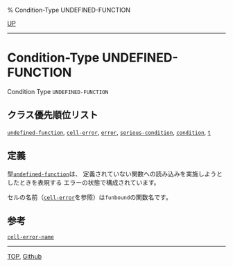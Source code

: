 % Condition-Type UNDEFINED-FUNCTION

[UP](5.3.html)  

---

# Condition-Type **UNDEFINED-FUNCTION**


Condition Type `UNDEFINED-FUNCTION`


## クラス優先順位リスト

[`undefined-function`](5.3.undefined-function.html),
[`cell-error`](9.2.cell-error.html),
[`error`](9.2.error-condition.html),
[`serious-condition`](9.2.serious-condition.html),
[`condition`](9.2.condition.html),
[`t`](4.4.t-system-class.html)


## 定義

型[`undefined-function`](5.3.undefined-function.html)は、
定義されていない関数への読み込みを実施しようとしたときを表現する
エラーの状態で構成されています。

セルの名前（[`cell-error`](9.2.cell-error.html)を参照）は`funbound`の関数名です。


## 参考

[`cell-error-name`](9.2.cell-error-name.html)


---
[TOP](index.html),  [Github](https://github.com/nptcl/npt-japanese)

